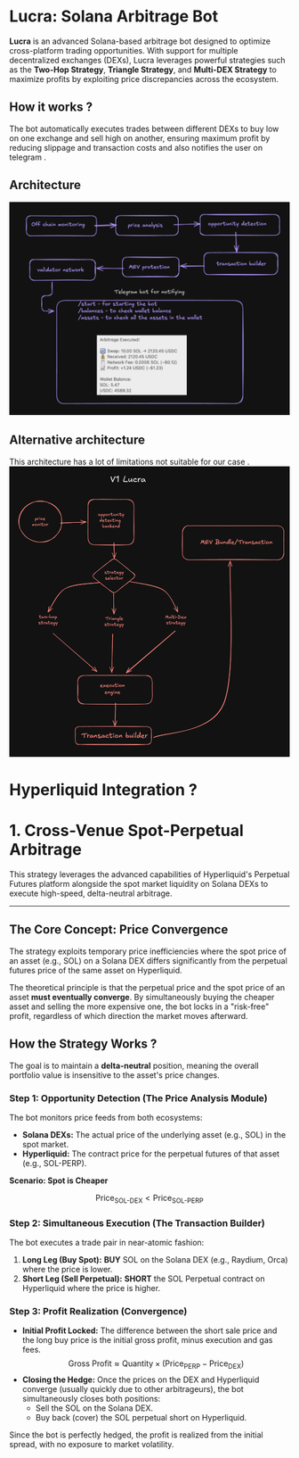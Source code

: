 # Lucra: Solana Arbitrage Bot

**Lucra** is an advanced Solana-based arbitrage bot designed to optimize cross-platform trading opportunities. With support for multiple decentralized exchanges (DEXs), Lucra leverages powerful strategies such as the **Two-Hop Strategy**, **Triangle Strategy**, and **Multi-DEX Strategy** to maximize profits by exploiting price discrepancies across the ecosystem.

## How it works ? 
The bot automatically executes trades between different DEXs to buy low on one exchange and sell high on another, ensuring maximum profit by reducing slippage and transaction costs and also notifies the user on telegram .

## Architecture 
![architecture](./finalarc.png)

## Alternative architecture 
This architecture has a lot of limitations not suitable for our case .
![Alternative arc](overview.png)


# Hyperliquid Integration ? 

# 1. Cross-Venue Spot-Perpetual Arbitrage

This strategy leverages the advanced capabilities of Hyperliquid's Perpetual Futures platform alongside the spot market liquidity on Solana DEXs to execute high-speed, delta-neutral arbitrage.

---

## The Core Concept: Price Convergence

The strategy exploits temporary price inefficiencies where the spot price of an asset (e.g., SOL) on a Solana DEX differs significantly from the perpetual futures price of the same asset on Hyperliquid.

The theoretical principle is that the perpetual price and the spot price of an asset **must eventually converge**. By simultaneously buying the cheaper asset and selling the more expensive one, the bot locks in a "risk-free" profit, regardless of which direction the market moves afterward.

##  How the Strategy Works ?

The goal is to maintain a **delta-neutral** position, meaning the overall portfolio value is insensitive to the asset's price changes.

### Step 1: Opportunity Detection (The Price Analysis Module)

The bot monitors price feeds from both ecosystems:

* **Solana DEXs:** The actual price of the underlying asset (e.g., SOL) in the spot market.
* **Hyperliquid:** The contract price for the perpetual futures of that asset (e.g., SOL-PERP).

**Scenario: Spot is Cheaper**

$$\text{Price}_{\text{SOL-DEX}} < \text{Price}_{\text{SOL-PERP}}$$

### Step 2: Simultaneous Execution (The Transaction Builder)

The bot executes a trade pair in near-atomic fashion:

1.  **Long Leg (Buy Spot):** **BUY** $\text{SOL}$ on the Solana DEX (e.g., Raydium, Orca) where the price is lower.
2.  **Short Leg (Sell Perpetual):** **SHORT** the $\text{SOL}$ Perpetual contract on Hyperliquid where the price is higher.

### Step 3: Profit Realization (Convergence)

* **Initial Profit Locked:** The difference between the short sale price and the long buy price is the initial gross profit, minus execution and gas fees.
    $$\text{Gross Profit} \approx \text{Quantity} \times (\text{Price}_{\text{PERP}} - \text{Price}_{\text{DEX}})$$
* **Closing the Hedge:** Once the prices on the DEX and Hyperliquid converge (usually quickly due to other arbitrageurs), the bot simultaneously closes both positions:
    * Sell the $\text{SOL}$ on the Solana DEX.
    * Buy back (cover) the $\text{SOL}$ perpetual short on Hyperliquid.

Since the bot is perfectly hedged, the profit is realized from the initial spread, with no exposure to market volatility.

